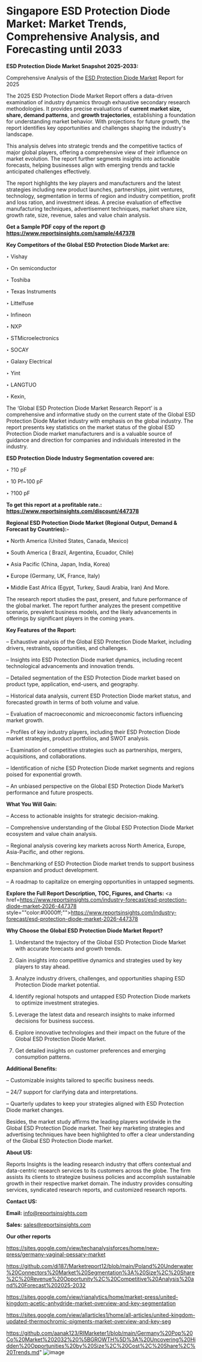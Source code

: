 # Singapore ESD Protection Diode Market: Market Trends, Comprehensive Analysis, and Forecasting until 2033

<strong>ESD Protection Diode Market Snapshot 2025-2033:</strong>

Comprehensive Analysis of the <a href=https://www.reportsinsights.com/sample/447378>ESD Protection Diode Market</a> Report for 2025

The 2025 ESD Protection Diode Market Report offers a data-driven examination of industry dynamics through exhaustive secondary research methodologies. It provides precise evaluations of <strong>current market size, share, demand patterns</strong>, and <strong>growth trajectories</strong>, establishing a foundation for understanding market behavior. With projections for future growth, the report identifies key opportunities and challenges shaping the industry's landscape.

This analysis delves into strategic trends and the competitive tactics of major global players, offering a comprehensive view of their influence on market evolution. The report further segments insights into actionable forecasts, helping businesses align with emerging trends and tackle anticipated challenges effectively.

The report highlights the key players and manufacturers and the latest strategies including new product launches, partnerships, joint ventures, technology, segmentation in terms of region and industry competition, profit and loss ration, and investment ideas. A precise evaluation of effective manufacturing techniques, advertisement techniques, market share size, growth rate, size, revenue, sales and value chain analysis.

<strong>Get a Sample PDF copy of the report @ <a href=https://www.reportsinsights.com/sample/447378 style=color:#0000ff;>https://www.reportsinsights.com/sample/447378</a></strong>

<strong>Key Competitors of the Global ESD Protection Diode Market are:</strong>

‣ Vishay

‣ On semiconductor

‣ Toshiba

‣ Texas Instruments

‣ Littelfuse

‣ Infineon

‣ NXP

‣ STMicroelectronics

‣ SOCAY

‣ Galaxy Electrical

‣ Yint

‣ LANGTUO

‣ Kexin,

The ‘Global ESD Protection Diode Market Research Report’ is a comprehensive and informative study on the current state of the Global ESD Protection Diode Market industry with emphasis on the global industry. The report presents key statistics on the market status of the global ESD Protection Diode market manufacturers and is a valuable source of guidance and direction for companies and individuals interested in the industry.

<strong>ESD Protection Diode Industry Segmentation covered are:</strong>

‣ ?10 pF

‣ 10 Pf~100 pF

‣ ?100 pF

<strong>To get this report at a profitable rate.: <a href=https://www.reportsinsights.com/discount/447378 style=color:#0000ff;>https://www.reportsinsights.com/discount/447378</a></strong>

<strong>Regional ESD Protection Diode Market (Regional Output, Demand &amp; Forecast by Countries):-</strong>

• North America (United States, Canada, Mexico)

• South America ( Brazil, Argentina, Ecuador, Chile)

• Asia Pacific (China, Japan, India, Korea)

• Europe (Germany, UK, France, Italy)

• Middle East Africa (Egypt, Turkey, Saudi Arabia, Iran) And More.

The research report studies the past, present, and future performance of the global market. The report further analyzes the present competitive scenario, prevalent business models, and the likely advancements in offerings by significant players in the coming years.

<strong>Key Features of the Report:</strong>

– Exhaustive analysis of the Global ESD Protection Diode Market, including drivers, restraints, opportunities, and challenges.

– Insights into ESD Protection Diode market dynamics, including recent technological advancements and innovation trends.

– Detailed segmentation of the ESD Protection Diode market based on product type, application, end-users, and geography.

– Historical data analysis, current ESD Protection Diode market status, and forecasted growth in terms of both volume and value.

– Evaluation of macroeconomic and microeconomic factors influencing market growth.

– Profiles of key industry players, including their ESD Protection Diode market strategies, product portfolios, and SWOT analysis.

– Examination of competitive strategies such as partnerships, mergers, acquisitions, and collaborations.

– Identification of niche ESD Protection Diode market segments and regions poised for exponential growth.

– An unbiased perspective on the Global ESD Protection Diode Market’s performance and future prospects.

<strong>What You Will Gain:</strong>

– Access to actionable insights for strategic decision-making.

– Comprehensive understanding of the Global ESD Protection Diode Market ecosystem and value chain analysis.

– Regional analysis covering key markets across North America, Europe, Asia-Pacific, and other regions.

– Benchmarking of ESD Protection Diode market trends to support business expansion and product development.

– A roadmap to capitalize on emerging opportunities in untapped segments.

<strong>Explore the Full Report Description, TOC, Figures, and Charts:</strong>
<a href=https://www.reportsinsights.com/industry-forecast/esd-protection-diode-market-2026-447378 style=""color:#0000ff;"">https://www.reportsinsights.com/industry-forecast/esd-protection-diode-market-2026-447378</a>

<strong>Why Choose the Global ESD Protection Diode Market Report?</strong>

1. Understand the trajectory of the Global ESD Protection Diode Market with accurate forecasts and growth trends.

2. Gain insights into competitive dynamics and strategies used by key players to stay ahead.

3. Analyze industry drivers, challenges, and opportunities shaping ESD Protection Diode market potential.

4. Identify regional hotspots and untapped ESD Protection Diode markets to optimize investment strategies.

5. Leverage the latest data and research insights to make informed decisions for business success.

6. Explore innovative technologies and their impact on the future of the Global ESD Protection Diode Market.

7. Get detailed insights on customer preferences and emerging consumption patterns.

<strong>Additional Benefits:</strong>

– Customizable insights tailored to specific business needs.

– 24/7 support for clarifying data and interpretations.

– Quarterly updates to keep your strategies aligned with ESD Protection Diode market changes.

Besides, the market study affirms the leading players worldwide in the Global ESD Protection Diode market. Their key marketing strategies and advertising techniques have been highlighted to offer a clear understanding of the Global ESD Protection Diode market.

<strong><strong>About US</strong>:</strong>

Reports Insights is the leading research industry that offers contextual and data-centric research services to its customers across the globe. The firm assists its clients to strategize business policies and accomplish sustainable growth in their respective market domain. The industry provides consulting services, syndicated research reports, and customized research reports.

<strong>Contact US:</strong>

<p class=><b>Email:</b> <a href=mailto:info@reportsinsights.com>info@reportsinsights.com</a></p>
<p class=><b>Sales:</b> <a href=mailto:sales@reportsinsights.com>sales@reportsinsights.com</a></p>

<strong>Our other reports</strong>

<a href=https://sites.google.com/view/techanalysisforces/home/new-press/germany-vaginal-pessary-market>https://sites.google.com/view/techanalysisforces/home/new-press/germany-vaginal-pessary-market</a>

<a href=https://github.com/di187/Marketreport12/blob/main/Poland%20Underwater%20Connectors%20Market%20Segmentation%3A%20Size%2C%20Share%2C%20Revenue%20Opportunity%2C%20Competitive%20Analysis%20and%20Forecast%202025-2032>https://github.com/di187/Marketreport12/blob/main/Poland%20Underwater%20Connectors%20Market%20Segmentation%3A%20Size%2C%20Share%2C%20Revenue%20Opportunity%2C%20Competitive%20Analysis%20and%20Forecast%202025-2032</a>

<a href=https://sites.google.com/view/rianalytics/home/market-press/united-kingdom-acetic-anhydride-market-overview-and-key-segmentation>https://sites.google.com/view/rianalytics/home/market-press/united-kingdom-acetic-anhydride-market-overview-and-key-segmentation</a>

<a href=https://sites.google.com/view/allarticles1/home/all-articles/united-kingdom-updated-thermochromic-pigments-market-overview-and-key-seg>https://sites.google.com/view/allarticles1/home/all-articles/united-kingdom-updated-thermochromic-pigments-market-overview-and-key-seg</a>

<a href=https://github.com/aanak123/RIMarketer1/blob/main/Germany%20Pop%20Co%20Market%202032%20%5BGROWTH%5D%3A%20Uncovering%20Hidden%20Opportunities%20by%20Size%2C%20Cost%2C%20Share%2C%20Trends.md>https://github.com/aanak123/RIMarketer1/blob/main/Germany%20Pop%20Co%20Market%202032%20%5BGROWTH%5D%3A%20Uncovering%20Hidden%20Opportunities%20by%20Size%2C%20Cost%2C%20Share%2C%20Trends.md</a>"
![image](https://github.com/user-attachments/assets/88820148-1a23-4b8e-9eec-a58e11d45f92)
